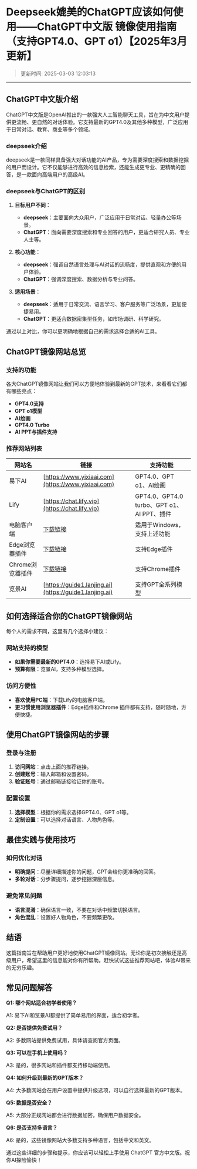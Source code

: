 # Deepseek媲美的ChatGPT应该如何使用——ChatGPT中文版 镜像使用指南（支持GPT4.0、GPT o1）【2025年3月更新】
>更新时间: 2025-03-03 12:03:13
---

## **ChatGPT中文版介绍**

ChatGPT中文版是OpenAI推出的一款强大人工智能聊天工具，旨在为中文用户提供更流畅、更自然的对话体验。它支持最新的GPT4.0及其他多种模型，广泛应用于日常对话、教育、商业等多个领域。

### **deepseek介绍**

deepseek是一款同样具备强大对话功能的AI产品，专为需要深度搜索和数据挖掘的用户而设计。它不仅能够进行高效的信息检索，还能生成更专业、更精确的回答，是一款面向高端用户的高级AI。

### **deepseek与ChatGPT的区别**

1. **目标用户不同**：
   - **deepseek**：主要面向大众用户，广泛应用于日常对话、轻量办公等场景。
   - **ChatGPT**：面向需要深度搜索和专业回答的用户，更适合研究人员、专业人士等。

2. **核心功能**：
   - **deepseek**：强调自然语言处理与AI对话的流畅度，提供直观和方便的用户体验。
   - **ChatGPT**：强调深度搜索、数据分析与专业问答。

3. **适用场景**：
   - **deepseek**：适用于日常交流、语言学习、客户服务等广泛场景，更加便捷易用。
   - **ChatGPT**：更适合数据密集型任务，如市场调研、科学研究。

通过以上对比，你可以更明确地根据自己的需求选择合适的AI工具。

## **ChatGPT镜像网站总览**

### **支持的功能**

各大ChatGPT镜像网站让我们可以方便地体验到最新的GPT技术，来看看它们都有哪些亮点：

- **GPT4.0支持**
- **GPT o1模型**
- **AI绘画**
- **GPT4.0 Turbo**
- **AI PPT与插件支持**

### **推荐网站列表**

| 网站名 | 链接 | 支持功能 |
| --- | --- | --- |
| 易下AI | [https://www.yixiaai.com](https://www.yixiaai.com) | GPT4.0、GPT o1、AI绘画 |
| Lify | [https://chat.lify.vip](https://chat.lify.vip) | GPT4.0、GPT4.0 turbo、GPT o1、AI PPT、插件 |
| 电脑客户端 | [下载链接](https://chatknow.lify.vip/software/AI%E6%99%BA%E6%85%A7%E5%B2%9B_1.0.0_x64_zh-CN.msi) | 适用于Windows，支持上述功能 |
| Edge浏览器插件 | [下载链接](https://microsoftedge.microsoft.com/addons/detail/chatgpt%E4%B8%AD%E6%96%87%E7%89%88%EF%BC%88%E4%B8%AD%E6%96%87%E7%95%8C%E9%9D%A2%E3%80%81%E5%AF%B9%E8%AF%9D%E3%80%81%E5%86%99%E4%BD%9C%E3%80%81%E7%BB%98%E7%94%BB/lmlenkgcieicbnpobkhmpcgmamahahil) | 支持Edge插件 |
| Chrome浏览器插件 | [下载链接](https://chromewebstore.google.com/detail/chatgpt%E4%B8%AD%E6%96%87%E7%89%88%EF%BC%88ai-%E6%99%BA%E6%85%A7%E5%B2%9B%EF%BC%89/jffjfhngfgcglmjjpakgekefpegmhkll?hl=zh-CN&utm_source=ext_sidebar) | 支持Chrome插件 |
| 览景AI | [https://guide1.lanjing.ai](https://guide1.lanjing.ai) | 支持GPT全系列模型 |

## **如何选择适合你的ChatGPT镜像网站**

每个人的需求不同，这里有几个选择小建议：

### **网站支持的模型**

- **如果你需要最新的GPT4.0**：选择易下AI或Lify。
- **预算有限**：览景AI，支持多种模型选择。

### **访问方便性**

- **喜欢使用PC端**：下载Lify的电脑客户端。
- **更习惯使用浏览器插件**：Edge插件和Chrome 插件都有支持，随时随地，方便快捷。

## **使用ChatGPT镜像网站的步骤**

### **登录与注册**

1. **访问网站**：点击上面的推荐链接。
2. **创建账号**：输入邮箱和设置密码。
3. **验证账号**：通过邮箱链接验证你的账号。

### **配置设置**

1. **选择模型**：根据你的需求选择GPT4.0、GPT o1等。
2. **定制设置**：可以选择对话语言、人物角色等。

## **最佳实践与使用技巧**

### **如何优化对话**

- **明确提问**：尽量详细描述你的问题，GPT会给你更准确的回答。
- **多轮对话**：分步骤提问，逐步挖掘深层信息。

### **避免常见问题**

- **语言混淆**：确保语言一致，不要在对话中频繁切换语言。
- **角色混乱**：设置好人物角色，不要频繁更改。

## **结语**

这篇指南旨在帮助用户更好地使用ChatGPT镜像网站。无论你是初次接触还是高级用户，希望这里的信息能对你有所帮助。赶快试试这些推荐网站吧，体验AI带来的无穷乐趣。

## **常见问题解答**

**Q1: 哪个网站适合初学者使用？**

A1: 易下AI和览景AI都提供了简单易用的界面，适合初学者。

**Q2: 是否提供免费试用？**

A2: 多数网站提供免费试用，具体请查阅官方页面。

**Q3: 可以在手机上使用吗？**

A3: 是的，很多网站和插件都支持移动端使用。

**Q4: 如何升级到最新的GPT版本？**

A4: 大多数网站会在用户设置中提供升级选项，可以自行选择最新的GPT版本。

**Q5: 数据是否安全？**

A5: 大部分正规网站都会进行数据加密，确保用户数据安全。

**Q6: 是否支持多语言？**

A6: 是的，这些镜像网站大多数支持多种语言，包括中文和英文。

通过这些详细的步骤和提示，你应该可以轻松上手使用 ChatGPT 官方中文版。祝你AI探险愉快！
